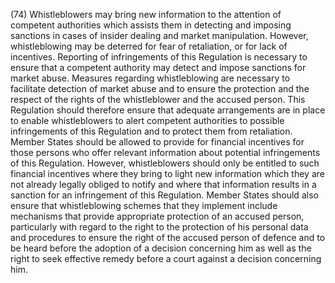 (74) Whistleblowers may bring new information to the attention of competent authorities which assists them in detecting and imposing sanctions in cases of insider dealing and market manipulation. However, whistleblowing may be deterred for fear of retaliation, or for lack of incentives. Reporting of infringements of this Regulation is necessary to ensure that a competent authority may detect and impose sanctions for market abuse. Measures regarding whistleblowing are necessary to facilitate detection of market abuse and to ensure the protection and the respect of the rights of the whistleblower and the accused person. This Regulation should therefore ensure that adequate arrangements are in place to enable whistleblowers to alert competent authorities to possible infringements of this Regulation and to protect them from retaliation. Member States should be allowed to provide for financial incentives for those persons who offer relevant information about potential infringements of this Regulation. However, whistleblowers should only be entitled to such financial incentives where they bring to light new information which they are not already legally obliged to notify and where that information results in a sanction for an infringement of this Regulation. Member States should also ensure that whistleblowing schemes that they implement include mechanisms that provide appropriate protection of an accused person, particularly with regard to the right to the protection of his personal data and procedures to ensure the right of the accused person of defence and to be heard before the adoption of a decision concerning him as well as the right to seek effective remedy before a court against a decision concerning him.